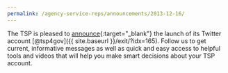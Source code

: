 ```yaml
---
permalink: /agency-service-reps/announcements/2013-12-16/
---
```


The TSP is pleased to [announce](https://www.frtib.gov/ReadingRoom/PressRel/PR_2013-12-16_TSP-TwitterAccount.pdf){:target="\_blank"} the launch of its Twitter account [@tsp4gov]({{ site.baseurl }}/exit/?idx=165). Follow us to get current, informative messages as well as quick and easy access to helpful tools and videos that will help you make smart decisions about your TSP account.
